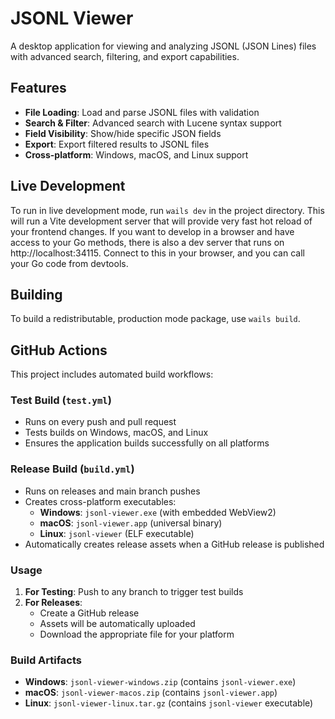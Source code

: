 # JSONL Viewer

A desktop application for viewing and analyzing JSONL (JSON Lines) files with advanced search, filtering, and export capabilities.

## Features

- **File Loading**: Load and parse JSONL files with validation
- **Search & Filter**: Advanced search with Lucene syntax support
- **Field Visibility**: Show/hide specific JSON fields
- **Export**: Export filtered results to JSONL files
- **Cross-platform**: Windows, macOS, and Linux support

## Live Development

To run in live development mode, run `wails dev` in the project directory. This will run a Vite development
server that will provide very fast hot reload of your frontend changes. If you want to develop in a browser
and have access to your Go methods, there is also a dev server that runs on http://localhost:34115. Connect
to this in your browser, and you can call your Go code from devtools.

## Building

To build a redistributable, production mode package, use `wails build`.

## GitHub Actions

This project includes automated build workflows:

### Test Build (`test.yml`)
- Runs on every push and pull request
- Tests builds on Windows, macOS, and Linux
- Ensures the application builds successfully on all platforms

### Release Build (`build.yml`)
- Runs on releases and main branch pushes
- Creates cross-platform executables:
  - **Windows**: `jsonl-viewer.exe` (with embedded WebView2)
  - **macOS**: `jsonl-viewer.app` (universal binary)
  - **Linux**: `jsonl-viewer` (ELF executable)
- Automatically creates release assets when a GitHub release is published

### Usage

1. **For Testing**: Push to any branch to trigger test builds
2. **For Releases**: 
   - Create a GitHub release
   - Assets will be automatically uploaded
   - Download the appropriate file for your platform

### Build Artifacts

- **Windows**: `jsonl-viewer-windows.zip` (contains `jsonl-viewer.exe`)
- **macOS**: `jsonl-viewer-macos.zip` (contains `jsonl-viewer.app`)
- **Linux**: `jsonl-viewer-linux.tar.gz` (contains `jsonl-viewer` executable)
